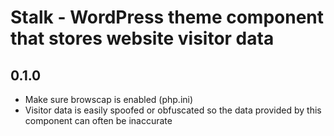 # Stalk - WordPress theme component that stores website visitor data
## 0.1.0

* Make sure browscap is enabled (php.ini)
* Visitor data is easily spoofed or obfuscated so the data provided by this component can often be inaccurate